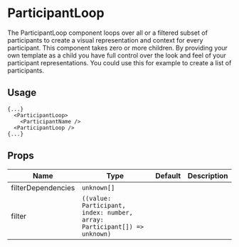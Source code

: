 <!--
!!!! Autogenerated File !!!!
This file was created by @livekit/components-docs-gen and should not be changed manually.
The contents of this file can be replaced at any time which would lead to the loss of all manual changes.
-->

# ParticipantLoop

The ParticipantLoop component loops over all or a filtered subset of participants to create a visual representation and context for every participant. This component takes zero or more children. By providing your own template as a child you have full control over the look and feel of your participant representations. You could use this for example to create a list of participants.

## Usage

```tsx
{...}
  <ParticipantLoop>
    <ParticipantName />
  <ParticipantLoop />
{...}
```

<!--USAGE_INSERT_MARKER-->


## Props

| Name | Type | Default | Description |
| --- | --- | --- | --- |
| filterDependencies | `unknown[]` |  |  |
| filter | `((value: Participant, index: number, array: Participant[]) => unknown)` |  |  |

